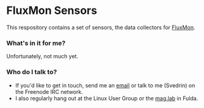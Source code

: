 # FluxMon Sensors #

This respository contains a set of sensors, the data collectors for [FluxMon](https://fluxmon.de).

### What's in it for me? ###

Unfortunately, not much yet.

### Who do I talk to? ###

* If you'd like to get in touch, send me an [email](mailto:i.am@svedr.in) or talk to me (Svedrin) on the Freenode IRC network.
* I also regularly hang out at the Linux User Group or the [mag.lab](http://mag.lab.sh) in Fulda.